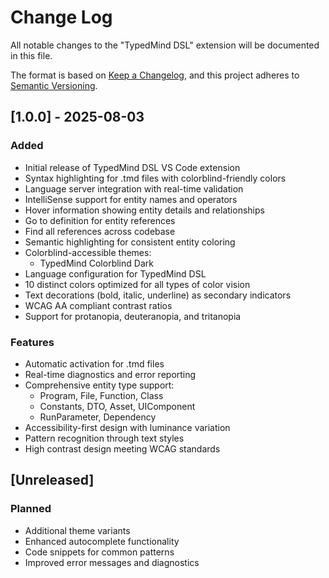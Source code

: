 # Change Log

All notable changes to the "TypedMind DSL" extension will be documented in this file.

The format is based on [Keep a Changelog](https://keepachangelog.com/en/1.0.0/),
and this project adheres to [Semantic Versioning](https://semver.org/spec/v2.0.0.html).

## [1.0.0] - 2025-08-03

### Added
- Initial release of TypedMind DSL VS Code extension
- Syntax highlighting for .tmd files with colorblind-friendly colors
- Language server integration with real-time validation
- IntelliSense support for entity names and operators
- Hover information showing entity details and relationships
- Go to definition for entity references
- Find all references across codebase
- Semantic highlighting for consistent entity coloring
- Colorblind-accessible themes:
  - TypedMind Colorblind Dark
- Language configuration for TypedMind DSL
- 10 distinct colors optimized for all types of color vision
- Text decorations (bold, italic, underline) as secondary indicators
- WCAG AA compliant contrast ratios
- Support for protanopia, deuteranopia, and tritanopia

### Features
- Automatic activation for .tmd files
- Real-time diagnostics and error reporting
- Comprehensive entity type support:
  - Program, File, Function, Class
  - Constants, DTO, Asset, UIComponent
  - RunParameter, Dependency
- Accessibility-first design with luminance variation
- Pattern recognition through text styles
- High contrast design meeting WCAG standards

## [Unreleased]

### Planned
- Additional theme variants
- Enhanced autocomplete functionality
- Code snippets for common patterns
- Improved error messages and diagnostics